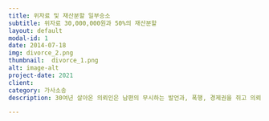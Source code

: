 ```yaml
---
title: 위자료 및 재산분할 일부승소
subtitle: 위자료 30,000,000원과 50%의 재산분할
layout: default
modal-id: 1
date: 2014-07-18
img: divorce_2.png
thumbnail:  divorce_1.png
alt: image-alt
project-date: 2021
client: 
category: 가사소송
description: 30여년 살아온 의뢰인은 남편의 무시하는 발언과, 폭행, 경제권을 쥐고 의뢰인과 의논도 하지 않는 태도로 수년간 서서히 멀어지다가 결국은 칼까지 들고 위협하는 남편을 상대로 한 이혼소송엣 이혼 및 3000만원의 위자료으 50%의 재산분할을 인정받은 사안입니다.

---
```

